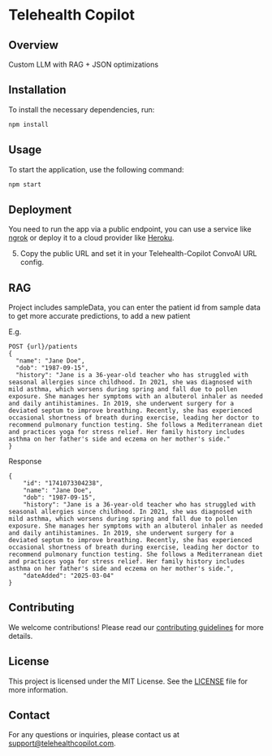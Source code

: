 # Telehealth Copilot

## Overview

Custom LLM with RAG + JSON optimizations

## Installation

To install the necessary dependencies, run:

```bash
npm install
```

## Usage

To start the application, use the following command:

```bash
npm start
```

## Deployment

You need to run the app via a public endpoint, you can use a service like [ngrok](https://ngrok.com/) or deploy it to a cloud provider like [Heroku](https://www.heroku.com/).

5. Copy the public URL and set it in your Telehealth-Copilot ConvoAI URL config.

## RAG

Project includes sampleData, you can enter the patient id from sample data to get more accurate predictions, to add a new patient

E.g.

```
POST {url}/patients
{
  "name": "Jane Doe",
  "dob": "1987-09-15",
  "history": "Jane is a 36-year-old teacher who has struggled with seasonal allergies since childhood. In 2021, she was diagnosed with mild asthma, which worsens during spring and fall due to pollen exposure. She manages her symptoms with an albuterol inhaler as needed and daily antihistamines. In 2019, she underwent surgery for a deviated septum to improve breathing. Recently, she has experienced occasional shortness of breath during exercise, leading her doctor to recommend pulmonary function testing. She follows a Mediterranean diet and practices yoga for stress relief. Her family history includes asthma on her father's side and eczema on her mother's side."
}
```

Response

```
{
    "id": "1741073304238",
    "name": "Jane Doe",
    "dob": "1987-09-15",
    "history": "Jane is a 36-year-old teacher who has struggled with seasonal allergies since childhood. In 2021, she was diagnosed with mild asthma, which worsens during spring and fall due to pollen exposure. She manages her symptoms with an albuterol inhaler as needed and daily antihistamines. In 2019, she underwent surgery for a deviated septum to improve breathing. Recently, she has experienced occasional shortness of breath during exercise, leading her doctor to recommend pulmonary function testing. She follows a Mediterranean diet and practices yoga for stress relief. Her family history includes asthma on her father's side and eczema on her mother's side.",
    "dateAdded": "2025-03-04"
}
```

## Contributing

We welcome contributions! Please read our [contributing guidelines](CONTRIBUTING.md) for more details.

## License

This project is licensed under the MIT License. See the [LICENSE](LICENSE) file for more information.

## Contact

For any questions or inquiries, please contact us at support@telehealthcopilot.com.
